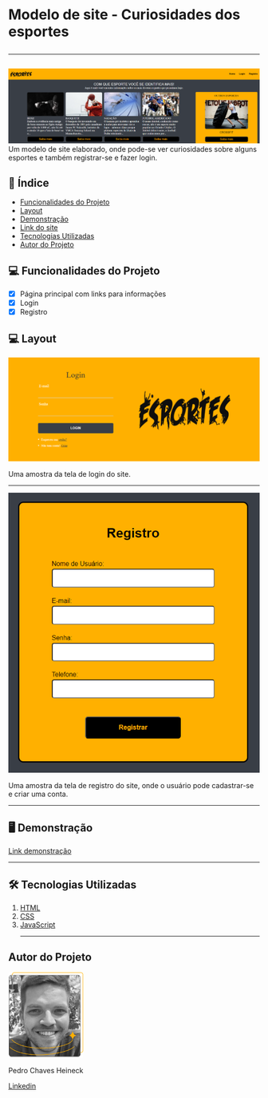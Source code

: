 # Modelo de site - Curiosidades dos esportes<hr>

![Curiosidades dos esportes](./assets/CAPA.png)
Um modelo de site elaborado, onde pode-se ver curiosidades sobre alguns esportes e também registrar-se e fazer login.

## 📄 Índice

- <a href="#-funcionalidades-do-projeto">Funcionalidades do Projeto</a>
- <a href="#-layout">Layout</a>
- <a href="#-demonstração">Demonstração</a>
- <a href="#=link-do-site">Link do site</a>
- <a href="#-tecnologias-utilizadas">Tecnologias Utilizadas</a>
- <a href="#-autor-do-projeto">Autor do Projeto</a>

## 💻 Funcionalidades do Projeto

- [x] Página principal com links para informações
- [x] Login
- [x] Registro

## 💻 Layout

![Tela de Login](./assets/Tela%20de%20Login.png)

Uma amostra da tela de login do site.<hr>

![Tela de Registro](./assets/Tela%20de%20Registro.png)

Uma amostra da tela de registro do site, onde o usuário pode cadastrar-se e criar uma conta.<hr>

## 🖥 Demonstração

[Link demonstração](https://projeto-modelo-site.vercel.app/index.html)<hr>

## 🛠 Tecnologias Utilizadas

1. [HTML](https://developer.mozilla.org/pt-BR/docs/Web/HTML)
2. [CSS](https://developer.mozilla.org/pt-BR/docs/Web/CSS)
3. [JavaScript](https://developer.mozilla.org/pt-BR/docs/Web/JavaScript)<hr>

## Autor do Projeto

<img style="width:150px" src="./assets/foto perfil.png" alt="Imagem do desenvolvedor"/>

Pedro Chaves Heineck

[Linkedin](www.linkedin.com/in/pedro-heineck-821982284)
